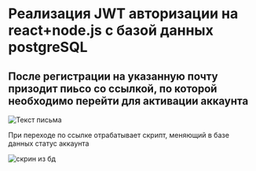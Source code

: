 # Реализация JWT авторизации на react+node.js с базой данных postgreSQL
## После регистрации на указанную почту призодит пиьсо со ссылкой, по которой необходимо перейти для активации аккаунта

![Текст письма](https://sun9-19.userapi.com/impg/uf2_xvd5_Eo4EWjWaB6EjR17C6QoCvM0hVjxSw/sBwWnAwc7FU.jpg?size=691x241&quality=96&sign=2e95a1ab5ef490693631b58e75738b99&type=album)

При переходе по ссылке отрабатывает скрипт, меняющий в базе данных статус аккаунта 

![скрин из бд](https://sun5-7.userapi.com/impg/8nKL4Vt_OqcUNPAt8iTKZibx02_eALIW4Z90HA/LNK2eCv_sUU.jpg?size=691x70&quality=96&sign=69cf28a60530551ac568666d0ce66982&type=album)
